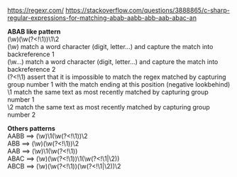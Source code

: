 https://regexr.com/
https://stackoverflow.com/questions/3888865/c-sharp-regular-expressions-for-matching-abab-aabb-abb-aab-abac-an

**ABAB like pattern**  
(\w)(\w(?<!\1))\1\2  
(\w) match a word character (digit, letter...) and capture the match into backreference 1  
(\w...) match a word character (digit, letter...) and capture the match into backreference 2  
(?<!\1) assert that it is impossible to match the regex matched by capturing group number 1 with the match ending at this position (negative lookbehind)  
\1 match the same text as most recently matched by capturing group number 1  
\2 match the same text as most recently matched by capturing group number 2  
  
**Others patterns**  
AABB ==> (\w)\1(\w(?<!\1))\2  
ABB ==> (\w)(\w(?<!\1))\2  
AAB ==> (\w)\1(\w(?<!\1))  
ABAC ==> (\w)(\w(?<!\1))\1(\w(?<!\1|\2))  
ABCB ==> (\w)(\w(?<!\1))(\w(?<!\1|\2))\2  
